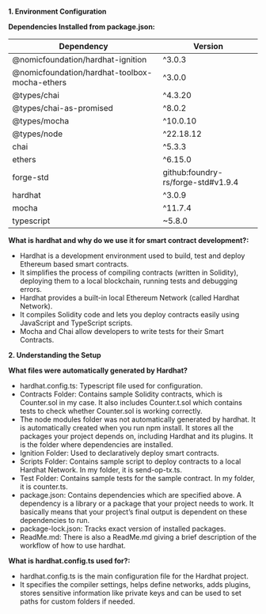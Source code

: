 **1\. Environment Configuration**

**Dependencies Installed from package.json:**

| Dependency | Version |
| ----- | ----- |
| @nomicfoundation/hardhat-ignition | ^3.0.3 |
| @nomicfoundation/hardhat-toolbox-mocha-ethers | ^3.0.0 |
| @types/chai | ^4.3.20 |
| @types/chai-as-promised | ^8.0.2 |
| @types/mocha | ^10.0.10 |
| @types/node | ^22.18.12 |
| chai | ^5.3.3 |
| ethers | ^6.15.0 |
| forge-std |  github:foundry-rs/forge-std\#v1.9.4  |
| hardhat | ^3.0.9 |
| mocha | ^11.7.4 |
| typescript | \~5.8.0 |

**What is hardhat and why do we use it for smart contract development?:**

* Hardhat is a development environment used to build, test and deploy Ethereum based smart contracts.  
* It simplifies the process of compiling contracts (written in Solidity), deploying them to a local blockchain, running tests and debugging errors.  
* Hardhat provides a built-in local Ethereum Network (called Hardhat Network).   
* It compiles Solidity code and lets you deploy contracts easily using JavaScript and TypeScript scripts.  
* Mocha and Chai allow developers to write tests for their Smart Contracts.

**2\. Understanding the Setup**

**What files were automatically generated by Hardhat?**

* hardhat.config.ts: Typescript file used for configuration.  
* Contracts Folder: Contains sample Solidity contracts, which is Counter.sol in my case. It also includes Counter.t.sol which contains tests to check whether Counter.sol is working correctly.  
* The node modules folder was not automatically generated by hardhat. It is automatically created when you run npm install. It stores all the packages your project depends on, including Hardhat and its plugins. It is the folder where dependencies are installed.  
* Ignition Folder: Used to declaratively deploy smart contracts.  
* Scripts Folder: Contains sample script to deploy contracts to a local Hardhat Network. In my folder, it is send-op-tx.ts.  
* Test Folder: Contains sample tests for the sample contract. In my folder, it is counter.ts.  
* package.json: Contains dependencies which are specified above. A dependency is a library or a package that your project needs to work. It basically means that your project’s final output is dependent on these dependencies to run.  
* package-lock.json: Tracks exact version of installed packages.   
* ReadMe.md: There is also a ReadMe.md giving a brief description of the workflow of how to use hardhat.

**What is hardhat.config.ts used for?:**

* hardhat.config.ts is the main configuration file for the Hardhat project.  
* It specifies the compiler settings, helps define networks, adds plugins, stores sensitive information like private keys and can be used to set paths for custom folders if needed.